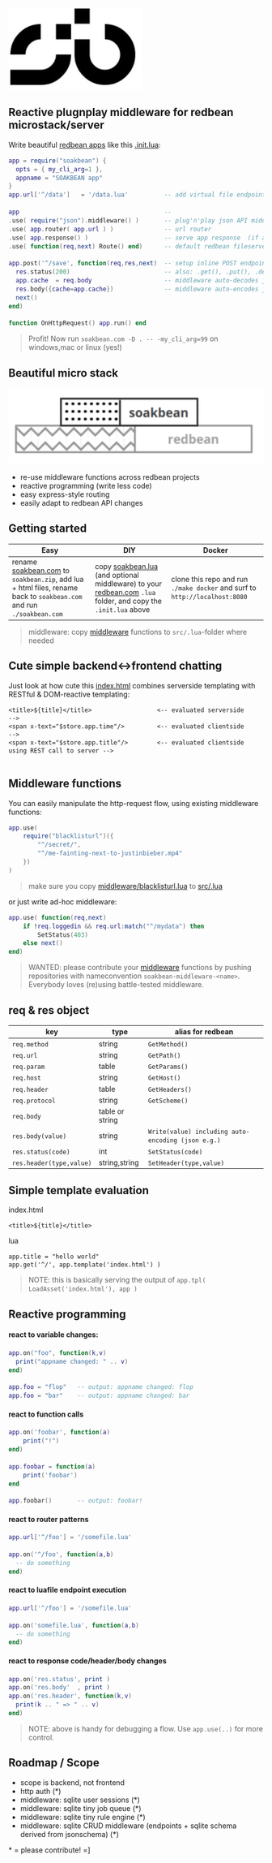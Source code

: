<img src=".dtp/soakbean.jpg"/>

## Reactive plugnplay middleware for redbean microstack/server 

Write beautiful [redbean apps](https://redbean.dev) like this [.init.lua](src/.init.lua):

```lua
app = require("soakbean") {
  opts = { my_cli_arg=1 },
  appname = "SOAKBEAN app"
}
app.url['^/data']   = '/data.lua'          -- add virtual file endpoints

app                                        --
.use( require("json").middleware() )       -- plug'n'play json API middleware 
.use( app.router( app.url ) )              -- url router
.use( app.response() )                     -- serve app response  (if any)
.use( function(req,next) Route() end)      -- default redbean fileserver

app.post('^/save', function(req,res,next)  -- setup inline POST endpoint
  res.status(200)                          -- also: .get(), .put(), .delete(), .options()
  app.cache  = req.body                    -- middleware auto-decodes json
  res.body({cache=app.cache})              -- middleware auto-encodes json 
  next()
end)

function OnHttpRequest() app.run() end
```

> Profit! Now run `soakbean.com -D . -- -my_cli_arg=99` on windows,mac or linux (yes!)

## Beautiful micro stack

<img src=".dtp/soakbean.gif">

* re-use middleware functions across redbean projects
* reactive programming (write less code)
* easy express-style routing
* easily adapt to redbean API changes

## Getting started 

| Easy | DIY | Docker |
|-|-|-|
| rename [soakbean.com](soakbean.com) to `soakbean.zip`, add lua + html files, rename back to `soakbean.com` and run `./soakbean.com` | copy [soakbean.lua](src/.lua/soakbean.lua) (and optional middleware) to your [redbean.com](https://redbean.dev) `.lua` folder, and copy the `.init.lua` above | clone this repo and run `./make docker` and surf to `http://localhost:8080` |

> middleware: copy [middleware](middleware) functions to `src/.lua`-folder where needed

## Cute simple backend<->frontend chatting

Just look at how cute this [index.html](index.html) combines serverside templating with RESTful & DOM-reactive templating:

```
<title>${title}</title>                  <-- evaluated serverside                           -->
<span x-text="$store.app.time"/>         <-- evaluated clientside                           -->
<span x-text="$store.app.title"/>        <-- evaluated clientside using REST call to server -->
 
```


## Middleware functions

You can easily manipulate the http-request flow, using existing middleware functions:

```lua
app.use( 
    require("blacklisturl")({
        "^/secret/",
        "^/me-fainting-next-to-justinbieber.mp4"
    })
)
```

> make sure you copy [middleware/blacklisturl.lua](middleware/blacklisturl.lua) to [src/.lua](src/.lua)

or just write ad-hoc middleware:

```lua
app.use( function(req,next)
    if !req.loggedin && req.url:match("^/mydata") then
        SetStatus(403)
    else next()
end)
```

> WANTED: please contribute your [middleware](middleware) functions by pushing repositories with nameconvention `soakbean-middleware-<name>`. Everybody loves (re)using battle-tested middleware.

## req & res object

| key | type | alias for redbean |
|-|-|-|
| `req.method` | string | `GetMethod()` |
| `req.url` | string | `GetPath()` |
| `req.param` | table | `GetParams()` |
| `req.host` | string | `GetHost()` |
| `req.header` | table | `GetHeaders()` |
| `req.protocol` | string | `GetScheme()` |
| `req.body` | table or string |  |
| `res.body(value)` | string | `Write(value) including auto-encoding (json e.g.)` |
| `res.status(code)` | int | `SetStatus(code)` |
| `res.header(type,value)` | string,string | `SetHeader(type,value)` |

## Simple template evaluation

index.html
```
<title>${title}</title>
```

lua
```
app.title = "hello world"
app.get('^/', app.template('index.html') ) 
```

> NOTE: this is basically serving the output of `app.tpl( LoadAsset('index.html'), app )` 

## Reactive programming

#### react to variable changes:

```lua
app.on("foo", function(k,v)
  print("appname changed: " .. v)
end)

app.foo = "flop"   -- output: appname changed: flop
app.foo = "bar"    -- output: appname changed: bar
```

#### react to function calls 

```lua 
app.on('foobar', function(a)
    print("!")
end)

app.foobar = function(a)
    print('foobar')
end

app.foobar()       -- output: foobar!
```

#### react to router patterns

```lua
app.url['^/foo'] = '/somefile.lua'

app.on('^/foo', function(a,b)
  -- do something
end)
```

#### react to luafile endpoint execution 

```lua
app.url['^/foo'] = '/somefile.lua'

app.on('somefile.lua', function(a,b)
  -- do something
end)
```

#### react to response code/header/body changes

```lua
app.on('res.status', print )
app.on('res.body'  , print )
app.on('res.header', function(k,v)
  print(k .. " => " .. v)
end)
```

> NOTE: above is handy for debugging a flow. Use `app.use(..)` for more control.

## Roadmap / Scope

* scope is backend, not frontend
* http auth (*)
* middleware: sqlite user sessions (*)
* middleware: sqlite tiny job queue (*)
* middleware: sqlite tiny rule engine (*)
* middleware: sqlite CRUD middleware (endpoints + sqlite schema derived from jsonschema) (*)

\* = please contribute! =]
